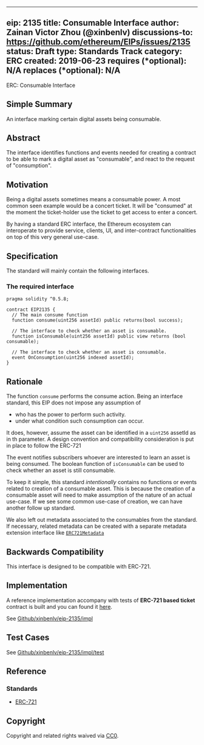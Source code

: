 
---
eip: 2135
title: Consumable Interface
author: Zainan Victor Zhou (@xinbenlv)
discussions-to: https://github.com/ethereum/EIPs/issues/2135
status: Draft
type: Standards Track
category: ERC
created: 2019-06-23
requires (*optional): N/A
replaces (*optional): N/A
---


ERC: Consumable Interface

## Simple Summary
An interface marking certain digital assets being consumable. 

## Abstract
The interface identifies functions and events needed for creating a contract to be able to mark a digital asset as "consumable", and react to the request of "consumption".

## Motivation
Being a digital assets sometimes means a consumable power. A most common seen example would be a concert ticket. It will be "consumed" at the moment the ticket-holder use the ticket to get access to enter a concert. 

By having a standard ERC interface, the Ethereum ecosystem can interoperate to provide service, clients, UI, and inter-contract functionalities on top of this very general use-case.

## Specification
The standard will mainly contain the following interfaces.

### The required interface

```solidity
pragma solidity ^0.5.8;

contract EIP2135 {
  // The main consume function
  function consume(uint256 assetId) public returns(bool success);

  // The interface to check whether an asset is consumable.
  function isConsumable(uint256 assetId) public view returns (bool consumable);

  // The interface to check whether an asset is consumable.
  event OnConsumption(uint256 indexed assetId);
}
```

## Rationale

The function `consume` performs the consume action. Being an interface standard, 
this EIP does not impose any assumption of

 - who has the power to perform such activity. 
 - under what condition such consumption can occur.
 
It does, however, assume the asset can be identified in a `uint256` assetId as in th parameter. A design convention and compatibility consideration is put in place to follow the ERC-721

The event notifies subscribers whoever are interested to learn an asset is being consumed. The boolean function of `isConsumable` can be used to check whether an asset is still consumable. 

To keep it simple, this standard *intentionally* contains no functions or events related to creation of a consumable asset. This is because the creation of a consumable asset will need to make assumption of the nature of an actual use-case. If we see some common use-case of creation, we can have another follow up standard.

We also left out metadata associated to the consumables from the standard. If necessary, related metadata can be created with a separate metadata extension interface like [`ERC721Metadata`](https://eips.ethereum.org/EIPS/eip-721)

## Backwards Compatibility

This interface is designed to be compatible with ERC-721.

## Implementation

A reference implementation accompany with tests of **ERC-721 based ticket** contract is built and you can found it [here](https://github.com/xinbenlv/eip-2135/blob/master/impl/contracts/Ticket721.sol).

See [Github/xinbenlv/eip-2135/impl](https://github.com/xinbenlv/eip-2135/tree/master/impl)

## Test Cases

See [Github/xinbenlv/eip-2135/impl/test](https://github.com/xinbenlv/eip-2135/tree/master/impl/test)

## Reference

### Standards
- [ERC-721](https://eips.ethereum.org/EIPS/eip-721)

## Copyright
Copyright and related rights waived via [CC0](https://creativecommons.org/publicdomain/zero/1.0/).
